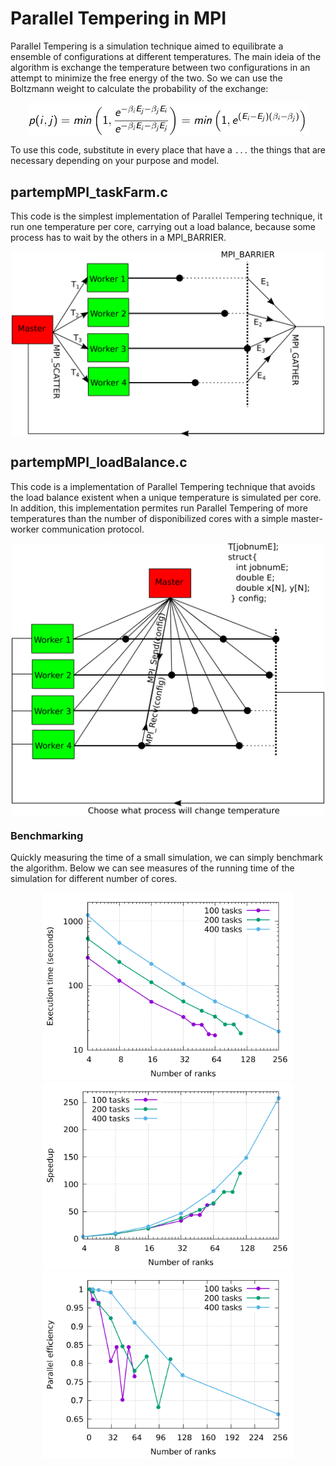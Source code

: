 # Parallel Tempering in MPI

Parallel Tempering is a simulation technique aimed to equilibrate a ensemble of configurations at different temperatures. The main ideia of the algorithm is exchange the temperature between two configurations in an attempt to minimize the free energy of the two. So we can use the Boltzmann weight to calculate the probability of the exchange:

<p align="center">
  <img align=middle src="presentation/Imagens/prob.png" width="450">
</p>

To use this code, substitute in every place that have a `...` the things that are necessary depending on your purpose and model.


## partempMPI_taskFarm.c
	
This code is the simplest implementation of Parallel Tempering technique, it run one temperature per core, carrying out a load balance, because some process has to wait by the others in a MPI_BARRIER.

<p align="center">
  <img align=middle src="presentation/Imagens/taskFarm.png" width="500">
</p>


## partempMPI_loadBalance.c

This code is a implementation of Parallel Tempering technique that avoids the load balance existent when a unique temperature is simulated per core. In addition, this implementation permites run Parallel Tempering of more temperatures than the number of disponibilized cores with a simple master-worker communication protocol.

<p align="center">
<img align=middle src="presentation/Imagens/loadBalance.png" width="500">
</p>


### Benchmarking

Quickly measuring the time of a small simulation, we can simply benchmark the algorithm. Below we can see measures of the running time of the simulation for different number of cores.

<p align="center">
<img src="presentation/Imagens/exectime.png" width="400">
<img src="presentation/Imagens/speedup.png" width="400">
<img src="presentation/Imagens/efficiency2.png" width="400">
</p>
